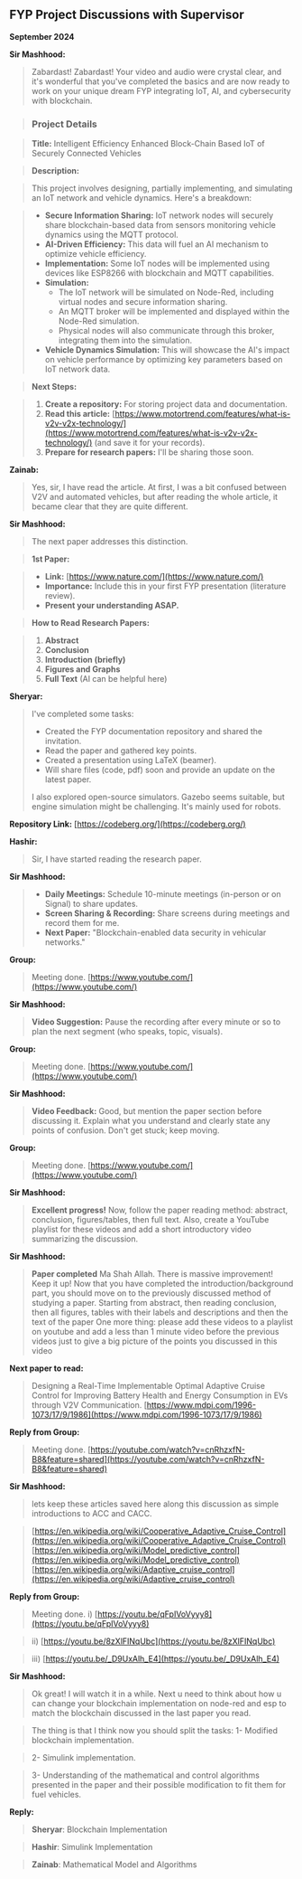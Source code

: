 ## FYP Project Discussions with Supervisor

**September 2024**

**Sir Mashhood:**

> Zabardast! Zabardast! Your video and audio were crystal clear, and it's wonderful that you've completed the basics and are now ready to work on your unique dream FYP integrating IoT, AI, and cybersecurity with blockchain.

> ### Project Details

> **Title:** Intelligent Efficiency Enhanced Block-Chain Based IoT of Securely Connected Vehicles

> **Description:**

> This project involves designing, partially implementing, and simulating an IoT network and vehicle dynamics.  Here's a breakdown:

> * **Secure Information Sharing:** IoT network nodes will securely share blockchain-based data from sensors monitoring vehicle dynamics using the MQTT protocol.
> * **AI-Driven Efficiency:** This data will fuel an AI mechanism to optimize vehicle efficiency.
> * **Implementation:**  Some IoT nodes will be implemented using devices like ESP8266 with blockchain and MQTT capabilities.
> * **Simulation:**
>    *  The IoT network will be simulated on Node-Red, including virtual nodes and secure information sharing.
>    *  An MQTT broker will be implemented and displayed within the Node-Red simulation.
>    *  Physical nodes will also communicate through this broker, integrating them into the simulation.
> * **Vehicle Dynamics Simulation:** This will showcase the AI's impact on vehicle performance by optimizing key parameters based on IoT network data.

> **Next Steps:**

> 1. **Create a repository:** For storing project data and documentation.
> 2. **Read this article:** [https://www.motortrend.com/features/what-is-v2v-v2x-technology/](https://www.motortrend.com/features/what-is-v2v-v2x-technology/) (and save it for your records).
> 3. **Prepare for research papers:** I'll be sharing those soon.

**Zainab:**

> Yes, sir, I have read the article. At first, I was a bit confused between V2V and automated vehicles, but after reading the whole article, it became clear that they are quite different.

**Sir Mashhood:**

> The next paper addresses this distinction.

> **1st Paper:**

> * **Link:** [https://www.nature.com/](https://www.nature.com/) 
> * **Importance:** Include this in your first FYP presentation (literature review).
> * **Present your understanding ASAP.**

> **How to Read Research Papers:**

> 1. **Abstract**
> 2. **Conclusion**
> 3. **Introduction (briefly)**
> 4. **Figures and Graphs**
> 5. **Full Text** (AI can be helpful here)


**Sheryar:**

> I've completed some tasks:
>
> * Created the FYP documentation repository and shared the invitation.
> * Read the paper and gathered key points.
> * Created a presentation using LaTeX (beamer).
> * Will share files (code, pdf) soon and provide an update on the latest paper.
>
> I also explored open-source simulators. Gazebo seems suitable, but engine simulation might be challenging. It's mainly used for robots.

**Repository Link:** [https://codeberg.org/](https://codeberg.org/) 

**Hashir:**

> Sir, I have started reading the research paper.


**Sir Mashhood:**

> * **Daily Meetings:** Schedule 10-minute meetings (in-person or on Signal) to share updates. 
> * **Screen Sharing & Recording:** Share screens during meetings and record them for me.
> * **Next Paper:**  "Blockchain-enabled data security in vehicular networks."


**Group:**

> Meeting done.
> [https://www.youtube.com/](https://www.youtube.com/)


**Sir Mashhood:**

> **Video Suggestion:**  Pause the recording after every minute or so to plan the next segment (who speaks, topic, visuals).


**Group:**

> Meeting done.
> [https://www.youtube.com/](https://www.youtube.com/)


**Sir Mashhood:**

> **Video Feedback:** Good, but mention the paper section before discussing it.  Explain what you understand and clearly state any points of confusion. Don't get stuck; keep moving.


**Group:**

> Meeting done.
> [https://www.youtube.com/](https://www.youtube.com/)


**Sir Mashhood:**

> **Excellent progress!**  Now, follow the paper reading method: abstract, conclusion, figures/tables, then full text.  Also, create a YouTube playlist for these videos and add a short introductory video summarizing the discussion.

**Sir Mashhood:**
> **Paper completed** Ma Shah Allah. There is massive improvement! Keep it up! Now that you have completed the introduction/background part, you should move on to the previously discussed method of studying a paper. Starting from abstract, then reading conclusion, then all figures, tables with their labels and descriptions and then the text of the paper
One more thing: please add these videos to a playlist on youtube and add a less than 1 minute video before the previous videos just to give a big picture of the points you discussed in this video

**Next paper to read:**
> Designing a Real-Time Implementable Optimal Adaptive Cruise Control for Improving Battery Health and Energy Consumption in EVs through V2V Communication.
> [https://www.mdpi.com/1996-1073/17/9/1986](https://www.mdpi.com/1996-1073/17/9/1986)

**Reply from Group:**
> Meeting done.
> [https://youtube.com/watch?v=cnRhzxfN-B8&feature=shared](https://youtube.com/watch?v=cnRhzxfN-B8&feature=shared)

**Sir Mashhood:**
> lets keep these articles saved here along this discussion as simple introductions to ACC and CACC.

> [https://en.wikipedia.org/wiki/Cooperative_Adaptive_Cruise_Control](https://en.wikipedia.org/wiki/Cooperative_Adaptive_Cruise_Control)
> [https://en.wikipedia.org/wiki/Model_predictive_control](https://en.wikipedia.org/wiki/Model_predictive_control)
> [https://en.wikipedia.org/wiki/Adaptive_cruise_control](https://en.wikipedia.org/wiki/Adaptive_cruise_control)


**Reply from Group:**
> Meeting done.
> i)   [https://youtu.be/qFpIVoVyyy8](https://youtu.be/qFpIVoVyyy8)

> ii)  [https://youtu.be/8zXlFINqUbc](https://youtu.be/8zXlFINqUbc)

> iii) [https://youtu.be/_D9UxAlh_E4](https://youtu.be/_D9UxAlh_E4)

**Sir Mashhood:**
> Ok great! I will watch it in a while.
> Next u need to think about how u can change your blockchain implementation on node-red and esp to match the blockchain discussed in the last paper you read.

> The thing is that I think now you should split the tasks:
> 1- Modified blockchain implementation. 

> 2- Simulink implementation.

> 3- Understanding of the mathematical and control algorithms presented in the paper and their possible modification to fit them for fuel vehicles.

**Reply:**

> **Sheryar**: Blockchain Implementation 

> **Hashir**: Simulink Implementation 

> **Zainab**: Mathematical Model and Algorithms
